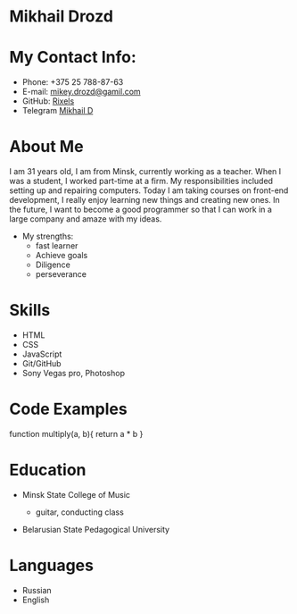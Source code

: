 # Mikhail Drozd
# My Contact Info:

* Phone: +375 25 788-87-63
* E-mail: [mikey.drozd@gamil.com](Mikey.drozd@gamil.com)
* GitHub: [Rixels](https://github.com/Rixels)
* Telegram [Mikhail D](https://t.me/dzmike)

# About Me
I am 31 years old, I am from Minsk, currently working as a teacher. When I was a student, I worked part-time at a firm. My responsibilities included setting up and repairing computers. Today I am taking courses on front-end development, I really enjoy learning new things and creating new ones. In the future, I want to become a good programmer so that I can work in a large company and amaze with my ideas.
* My strengths:
    * fast learner
    * Achieve goals
    * Diligence
    * perseverance 


#  Skills

* HTML
* CSS 
* JavaScript 
* Git/GitHub
* Sony Vegas pro, Photoshop

# Code Examples


function multiply(a, b){
 return a * b
}
 
# Education

* Minsk State College of Music
    * guitar, conducting class


* Belarusian State Pedagogical University

# Languages

* Russian 
* English
